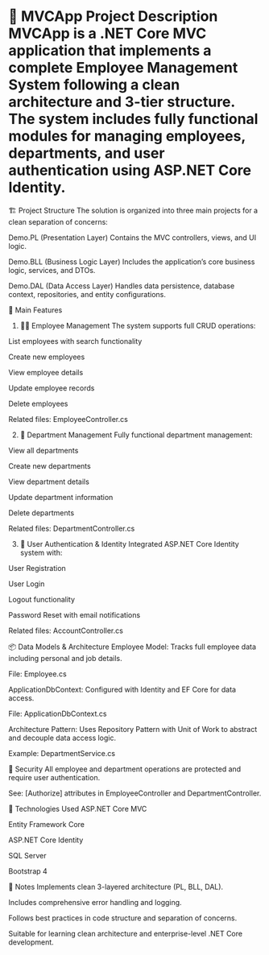 📘 MVCApp Project Description
MVCApp is a .NET Core MVC application that implements a complete Employee Management
System following a clean architecture and 3-tier structure. The system includes fully 
functional modules for managing employees, departments, and user authentication 
using ASP.NET Core Identity.
===================================
🏗️ Project Structure
The solution is organized into three main projects for a clean separation of concerns:

Demo.PL (Presentation Layer)
Contains the MVC controllers, views, and UI logic.

Demo.BLL (Business Logic Layer)
Includes the application’s core business logic, services, and DTOs.

Demo.DAL (Data Access Layer)
Handles data persistence, database context, repositories, and entity configurations.

🚀 Main Features
1. 👨‍💼 Employee Management
The system supports full CRUD operations:

List employees with search functionality

Create new employees

View employee details

Update employee records

Delete employees

Related files: EmployeeController.cs

2. 🏢 Department Management
Fully functional department management:

View all departments

Create new departments

View department details

Update department information

Delete departments

Related files: DepartmentController.cs

3. 🔐 User Authentication & Identity
Integrated ASP.NET Core Identity system with:

User Registration

User Login

Logout functionality

Password Reset with email notifications

Related files: AccountController.cs

📦 Data Models & Architecture
Employee Model: Tracks full employee data including personal and job details.

File: Employee.cs

ApplicationDbContext: Configured with Identity and EF Core for data access.

File: ApplicationDbContext.cs

Architecture Pattern:
Uses Repository Pattern with Unit of Work to abstract and decouple data access logic.

Example: DepartmentService.cs

🔐 Security
All employee and department operations are protected and require user authentication.

See: [Authorize] attributes in EmployeeController and DepartmentController.

🧰 Technologies Used
ASP.NET Core MVC

Entity Framework Core

ASP.NET Core Identity

SQL Server

Bootstrap 4

📝 Notes
Implements clean 3-layered architecture (PL, BLL, DAL).

Includes comprehensive error handling and logging.

Follows best practices in code structure and separation of concerns.

Suitable for learning clean architecture and enterprise-level .NET Core development.


